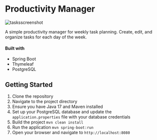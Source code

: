 # Productivity Manager

![tasksscreenshot](https://github.com/user-attachments/assets/81295cea-b0e8-4800-9c5b-576cca3896d5)

A simple productivity manager for weekly task planning. Create, edit, and organize tasks for each day of the week.

#### Built with
- Spring Boot
- Thymeleaf
- PostgreSQL

## Getting Started
1. Clone the repository
2. Navigate to the project directory
3. Ensure you have Java 17 and Maven installed
4. Set up your PostgreSQL database and update the `application.properties` file with your database credentials
5. Build the project `mvn clean install`
6. Run the application `mvn spring-boot:run`
7. Open your browser and navigate to `http://localhost:8080`

